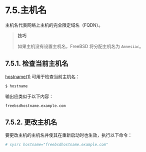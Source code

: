 # 7.5.主机名


主机名代表网络上主机的完全限定域名（FQDN）。

> **技巧**
>
> 如果主机没有设置主机名，FreeBSD 将分配主机名为 `Amnesiac`。 

## 7.5.1. 检查当前主机名

[hostname(1)](https://man.freebsd.org/cgi/man.cgi?query=hostname&sektion=1&format=html) 可用于检查当前主机名：

```bash
$ hostname
```

输出应类似于以下内容：

```plaintext
freebsdhostname.example.com
```

## 7.5.2. 更改主机名

要更改主机的主机名并使其在重新启动时也生效，执行以下命令：

```bash
# sysrc hostname="freebsdhostname.example.com"
```
